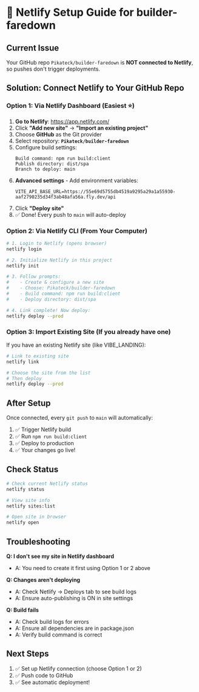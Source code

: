 # 🚀 Netlify Setup Guide for builder-faredown

## Current Issue
Your GitHub repo `Pikateck/builder-faredown` is **NOT connected to Netlify**, so pushes don't trigger deployments.

## Solution: Connect Netlify to Your GitHub Repo

### Option 1: Via Netlify Dashboard (Easiest ⭐)

1. **Go to Netlify**: https://app.netlify.com/
2. Click **"Add new site"** → **"Import an existing project"**
3. Choose **GitHub** as the Git provider
4. Select repository: **`Pikateck/builder-faredown`**
5. Configure build settings:
   ```
   Build command: npm run build:client
   Publish directory: dist/spa
   Branch to deploy: main
   ```
6. **Advanced settings** - Add environment variables:
   ```
   VITE_API_BASE_URL=https://55e69d5755db4519a9295a29a1a55930-aaf2790235d34f3ab48afa56a.fly.dev/api
   ```
7. Click **"Deploy site"**
8. ✅ Done! Every push to `main` will auto-deploy

### Option 2: Via Netlify CLI (From Your Computer)

```bash
# 1. Login to Netlify (opens browser)
netlify login

# 2. Initialize Netlify in this project
netlify init

# 3. Follow prompts:
#    - Create & configure a new site
#    - Choose: Pikateck/builder-faredown
#    - Build command: npm run build:client
#    - Deploy directory: dist/spa

# 4. Link complete! Now deploy:
netlify deploy --prod
```

### Option 3: Import Existing Site (If you already have one)

If you have an existing Netlify site (like VIBE_LANDING):

```bash
# Link to existing site
netlify link

# Choose the site from the list
# Then deploy
netlify deploy --prod
```

## After Setup

Once connected, every `git push` to `main` will automatically:
1. ✅ Trigger Netlify build
2. ✅ Run `npm run build:client`
3. ✅ Deploy to production
4. ✅ Your changes go live!

## Check Status

```bash
# Check current Netlify status
netlify status

# View site info
netlify sites:list

# Open site in browser
netlify open
```

## Troubleshooting

**Q: I don't see my site in Netlify dashboard**
- A: You need to create it first using Option 1 or 2 above

**Q: Changes aren't deploying**
- A: Check Netlify → Deploys tab to see build logs
- A: Ensure auto-publishing is ON in site settings

**Q: Build fails**
- A: Check build logs for errors
- A: Ensure all dependencies are in package.json
- A: Verify build command is correct

## Next Steps

1. ✅ Set up Netlify connection (choose Option 1 or 2)
2. ✅ Push code to GitHub
3. ✅ See automatic deployment!
